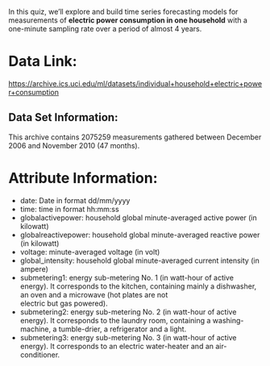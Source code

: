 In this quiz, we’ll explore and build time series forecasting models for measurements of **electric power consumption in one household** with a one-minute sampling rate over a period of almost 4 years.

# Data Link:
https://archive.ics.uci.edu/ml/datasets/individual+household+electric+power+consumption

## Data Set Information:
This archive contains 2075259 measurements gathered between December 2006 and November 2010 (47 months).

  # Attribute Information:
  - date: Date in format dd/mm/yyyy
  - time: time in format hh:mm:ss
  - globalactivepower: household global minute-averaged active power (in kilowatt)
  - globalreactivepower: household global minute-averaged reactive power (in kilowatt)
  - voltage: minute-averaged voltage (in volt)
  - global_intensity: household global minute-averaged current intensity (in ampere)
  - submetering1: energy sub-metering No. 1 (in watt-hour of active energy). It corresponds to the kitchen, containing mainly a dishwasher, an oven and a microwave (hot plates are not   
    electric but gas powered).
  - submetering2: energy sub-metering No. 2 (in watt-hour of active energy). It corresponds to the laundry room, containing a washing-machine, a tumble-drier, a refrigerator and a light.
  - submetering3: energy sub-metering No. 3 (in watt-hour of active energy). It corresponds to an electric water-heater and an air-conditioner.
